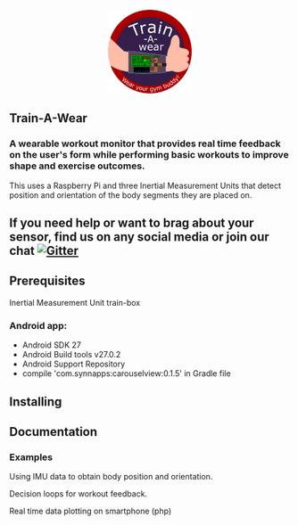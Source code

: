 <p align="center"> <img src="https://github.com/InaSusnoschi/train-A-wear/blob/master/trainAwear_logo.png" height=150px width=150px alt="train-A-wear logo" /> </p>

## Train-A-Wear
### A wearable workout monitor that provides real time feedback on the user's form while performing basic workouts to improve shape and exercise outcomes.

This uses a Raspberry Pi and three Inertial Measurement Units that detect position and orientation of the body segments they are placed on.

## If you need help or want to brag about your sensor, find us on any social media or join our chat [![Gitter](https://badges.gitter.im/train-A-wear/community.svg)](https://gitter.im/train-A-wear/community?utm_source=badge&utm_medium=badge&utm_campaign=pr-badge)


## Prerequisites
Inertial Measurement Unit train-box

### Android app:
<ul>
  <li> Android SDK 27 </li>
  <li> Android Build tools v27.0.2 </li>
  <li> Android Support Repository </li>
  <li> compile 'com.synnapps:carouselview:0.1.5' in Gradle file</>
</ul>


## Installing


## Documentation

### Examples
Using IMU data to obtain body position and orientation.

Decision loops for workout feedback.

Real time data plotting on smartphone (php)
